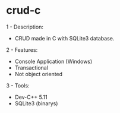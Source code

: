 # crud-c

1 - Description:
- CRUD made in C with SQLite3 database.

2 - Features:
- Console Application (Windows)
- Transactional
- Not object oriented

3 - Tools:
- Dev-C++ 5.11
- SQLite3 (binarys)

